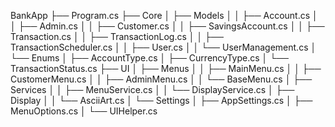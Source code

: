 ﻿BankApp
├── Program.cs
├── Core
│   ├── Models
│   │   ├── Account.cs
│   │   ├── Admin.cs
│   │   ├── Customer.cs
│   │   ├── SavingsAccount.cs
│   │   ├── Transaction.cs
│   │   ├── TransactionLog.cs
│   │   ├── TransactionScheduler.cs
│   │   ├── User.cs
│   │   └── UserManagement.cs
│   └── Enums
│       ├── AccountType.cs
│       ├── CurrencyType.cs
│       └── TransactionStatus.cs
├── UI
│   ├── Menus
│   │   ├── MainMenu.cs
│   │   ├── CustomerMenu.cs
│   │   ├── AdminMenu.cs
│   │   └── BaseMenu.cs
│   ├── Services
│   │   ├── MenuService.cs
│   │   └── DisplayService.cs
│   ├── Display
│   │   └── AsciiArt.cs
│   └── Settings
│       ├── AppSettings.cs
│       ├── MenuOptions.cs
│       └── UIHelper.cs